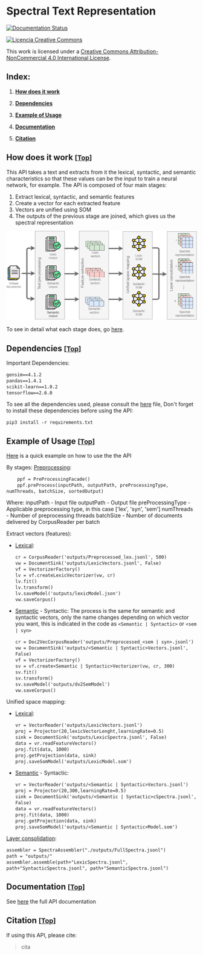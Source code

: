 # Spectral Text Representation

[![Documentation Status](https://readthedocs.org/projects/simpsom/badge/?version=latest)](https://simpsom.readthedocs.io/en/latest/?badge=latest)

<a rel="license" href="http://creativecommons.org/licenses/by-nc/4.0/"><img alt="Licencia Creative Commons" style="border-width:0" src="https://i.creativecommons.org/l/by-nc/4.0/88x31.png" /></a><br />

This work is licensed under a <a rel="license" href="http://creativecommons.org/licenses/by-nc/4.0/">Creative Commons Attribution-NonCommercial 4.0 International License</a>.

<a id="index"></a>
## Index:
1. [**How does it work**](#work)
   
2. [**Dependencies**](#dependencies)

3. [**Example of Usage**](#example)

4. [**Documentation**](#documentation)

5. [**Citation**](#citation)


<a id="work"></a>
## How does it work <small>[[Top](#index)]</small>

This API takes a text and extracts from it the lexical, syntactic, and semantic characteristics so that these values can be the input to train a neural network, for example.
The API is composed of four main stages:
1. Extract lexical, syntactic, and semantic features
2. Create a vector for each extracted feature
3. Vectors are unified using SOM
4. The outputs of the previous stage are joined, which gives us the spectral representation

<p align="center">
  <img src="documentation/figs/spectral.png" alt="spectral"/>
</p>

To see in detail what each stage does, go [here](documentation/README.md).

<a id="dependencies"></a>
## Dependencies <small>[[Top](#index)]</small>

Important Dependencies:
```
gensim==4.1.2
pandas==1.4.1
scikit-learn==1.0.2
tensorflow==2.6.0
```

To see all the dependencies used, please consult the [here](requirements.txt) file, 
Don't forget to install these dependencies before using the API:
```
pip3 install -r requirements.txt
```

<a id="example"></a>
## Example of Usage <small>[[Top](#index)]</small>
[Here](tests/SpectrepTest.py) is a quick example on how to use the the API

By stages:
[Preprocessing](tests/PreProcessingFacade.py):
```
    ppf = PreProcessingFacade()
    ppf.preProcess(inputPath, outputPath, preProcessingType, numThreads, batchSize, sortedOutput)
```
Where:
inputPath - Input file
outputPath - Output file
preProcessingType - Applicable preprocessing type, in this case ['lex', 'syn', 'sem']
numThreads - Number of preprocessing threads
batchSize - Number of documents delivered by CorpusReader per batch

Extract vectors (features):
- [Lexical](tests/PipelineLexicVectorizerTrain.py):
    ```
    cr = CorpusReader('outputs/Preprocessed_lex.jsonl', 500)
    vw = DocumentSink('outputs/LexicVectors.jsonl', False)
    vf = VectorizerFactory()
    lv = vf.createLexicVectorizer(vw, cr)
    lv.fit()
    lv.transform()
    lv.saveModel('outputs/lexicModel.json')
    vw.saveCorpus()
    ```
- [Semantic](tests/PipelineSemanticVectorizerTrain.py) - Syntactic:
    The process is the same for semantic and syntactic vectors, only the name changes depending on which vector you want, this is indicated in the code as ```<Semantic | Syntactic>``` or ```<sem | syn>```
    ```
    cr = Doc2VecCorpusReader('outputs/Preprocessed_<sem | syn>.jsonl')
    vw = DocumentSink('outputs/<Semantic | Syntactic>Vectors.jsonl', False)
    vf = VectorizerFactory()
    sv = vf.create<Semantic | Syntactic>Vectorizer(vw, cr, 300)
    sv.fit()
    sv.transform()
    sv.saveModel('outputs/dv2SemModel')
    vw.saveCorpus()
    ```

Unified space mapping:
- [Lexical](tests/PipelineUnifiedSpace.py):
    ```
    vr = VectorReader('outputs/LexicVectors.jsonl')
    proj = Projector(20,lexicVectorLenght,learningRate=0.5) 
    sink = DocumentSink('outputs/LexicSpectra.jsonl', False)
    data = vr.readFeatureVectors()
    proj.fit(data, 1000)
    proj.getProjection(data, sink)
    proj.saveSomModel('outputs/LexicModel.som')   
    ```
-  [Semantic](tests/PipelineUnifiedSpace.py) - Syntactic:
    ```
    vr = VectorReader('outputs/<Semantic | Syntactic>Vectors.jsonl')
    proj = Projector(20,300,learningRate=0.5)
    sink = DocumentSink('outputs/<Semantic | Syntactic>cSpectra.jsonl', False)
    data = vr.readFeatureVectors()
    proj.fit(data, 1000)
    proj.getProjection(data, sink)
    proj.saveSomModel('outputs/<Semantic | Syntactic>Model.som')
    ```

[Layer consolidation](tests/PipelineLayerConsolidation.py):
```
assembler = SpectraAssembler("./outputs/FullSpectra.jsonl")
path = "outputs/"
assembler.assemble(path+"LexicSpectra.jsonl", path+"SyntacticSpectra.jsonl", path+"SemanticSpectra.jsonl")
```

<a id="documentation"></a> 
## Documentation <small>[[Top](#index)]</small>

See [here](https://simpsom.readthedocs.io/en/latest/) the full API documentation

<a id="citation"></a> 
## Citation <small>[[Top](#index)]</small>

If using this API, please cite:

> cita